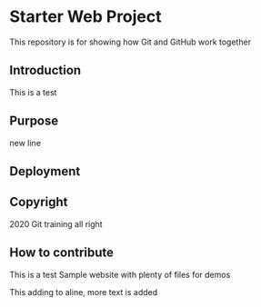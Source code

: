 # Starter Web Project 

This repository is for showing how Git and GitHub work together
## Introduction
This is a test 
## Purpose
new line
## Deployment 
## Copyright 
2020 Git training  all right 
## How to contribute
This is a test Sample website with plenty of files for demos

This adding to aline, more text is added
